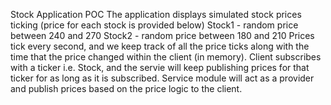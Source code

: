 Stock Application POC
The application displays simulated stock prices ticking (price for each stock is provided below)
Stock1 - random price between 240 and 270
Stock2 - random price between 180 and 210
Prices tick every second, and we keep track of all the price ticks along with the time that the price changed within the client (in memory).
Client subscribes with a ticker i.e. Stock, and the servie will keep publishing prices for that ticker for as long as it is subscribed.
Service module will act as a provider and publish prices based on the price logic to the client.

